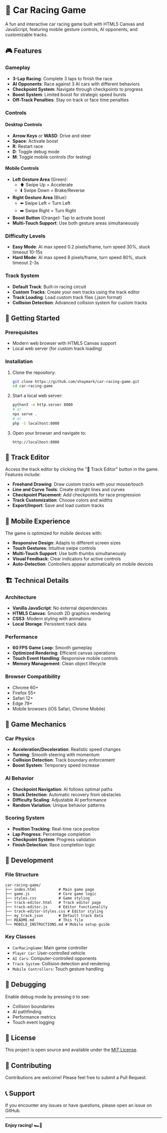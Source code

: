 # 🏁 Car Racing Game

A fun and interactive car racing game built with HTML5 Canvas and JavaScript, featuring mobile gesture controls, AI opponents, and customizable tracks.

## 🎮 Features

### **Gameplay**
- **3-Lap Racing**: Complete 3 laps to finish the race
- **AI Opponents**: Race against 3 AI cars with different behaviors
- **Checkpoint System**: Navigate through checkpoints to progress
- **Boost System**: Limited boost for strategic speed bursts
- **Off-Track Penalties**: Stay on track or face time penalties

### **Controls**

#### **Desktop Controls**
- **Arrow Keys** or **WASD**: Drive and steer
- **Space**: Activate boost
- **R**: Restart race
- **D**: Toggle debug mode
- **M**: Toggle mobile controls (for testing)

#### **Mobile Controls**
- **Left Gesture Area** (Green): 
  - ⬆️ Swipe Up = Accelerate
  - ⬇️ Swipe Down = Brake/Reverse
- **Right Gesture Area** (Blue):
  - ⬅️ Swipe Left = Turn Left
  - ➡️ Swipe Right = Turn Right
- **Boost Button** (Orange): Tap to activate boost
- **Multi-Touch Support**: Use both gesture areas simultaneously

### **Difficulty Levels**
- **Easy Mode**: AI max speed 0.2 pixels/frame, turn speed 30%, stuck timeout 10-15s
- **Hard Mode**: AI max speed 8 pixels/frame, turn speed 80%, stuck timeout 2-3s

### **Track System**
- **Default Track**: Built-in racing circuit
- **Custom Tracks**: Create your own tracks using the track editor
- **Track Loading**: Load custom track files (.json format)
- **Collision Detection**: Advanced collision system for custom tracks

## 🚀 Getting Started

### **Prerequisites**
- Modern web browser with HTML5 Canvas support
- Local web server (for custom track loading)

### **Installation**
1. Clone the repository:
   ```bash
   git clone https://github.com/shaymark/car-racing-game.git
   cd car-racing-game
   ```

2. Start a local web server:
   ```bash
   python3 -m http.server 8000
   # or
   npx serve .
   # or
   php -S localhost:8000
   ```

3. Open your browser and navigate to:
   ```
   http://localhost:8000
   ```

## 🎨 Track Editor

Access the track editor by clicking the "🎨 Track Editor" button in the game. Features include:

- **Freehand Drawing**: Draw custom tracks with your mouse/touch
- **Line and Curve Tools**: Create straight lines and curves
- **Checkpoint Placement**: Add checkpoints for race progression
- **Track Customization**: Choose colors and widths
- **Export/Import**: Save and load custom tracks

## 📱 Mobile Experience

The game is optimized for mobile devices with:

- **Responsive Design**: Adapts to different screen sizes
- **Touch Gestures**: Intuitive swipe controls
- **Multi-Touch Support**: Use both thumbs simultaneously
- **Visual Feedback**: Clear indicators for active controls
- **Auto-Detection**: Controllers appear automatically on mobile devices

## 🏗️ Technical Details

### **Architecture**
- **Vanilla JavaScript**: No external dependencies
- **HTML5 Canvas**: Smooth 2D graphics rendering
- **CSS3**: Modern styling with animations
- **Local Storage**: Persistent track data

### **Performance**
- **60 FPS Game Loop**: Smooth gameplay
- **Optimized Rendering**: Efficient canvas operations
- **Touch Event Handling**: Responsive mobile controls
- **Memory Management**: Clean object lifecycle

### **Browser Compatibility**
- Chrome 60+
- Firefox 55+
- Safari 12+
- Edge 79+
- Mobile browsers (iOS Safari, Chrome Mobile)

## 🎯 Game Mechanics

### **Car Physics**
- **Acceleration/Deceleration**: Realistic speed changes
- **Turning**: Smooth steering with momentum
- **Collision Detection**: Track boundary enforcement
- **Boost System**: Temporary speed increase

### **AI Behavior**
- **Checkpoint Navigation**: AI follows optimal paths
- **Stuck Detection**: Automatic recovery from obstacles
- **Difficulty Scaling**: Adjustable AI performance
- **Random Variation**: Unique behavior patterns

### **Scoring System**
- **Position Tracking**: Real-time race position
- **Lap Progress**: Percentage completion
- **Checkpoint System**: Progress validation
- **Finish Detection**: Race completion logic

## 🔧 Development

### **File Structure**
```
car-racing-game/
├── index.html          # Main game page
├── game.js             # Core game logic
├── styles.css          # Game styling
├── track-editor.html   # Track editor page
├── track-editor.js     # Editor functionality
├── track-editor-styles.css # Editor styling
├── my_track.json       # Default track data
├── README.md           # This file
└── MOBILE_INSTRUCTIONS.md # Mobile setup guide
```

### **Key Classes**
- `CarRacingGame`: Main game controller
- `Player Car`: User-controlled vehicle
- `AI Cars`: Computer-controlled opponents
- `Track System`: Collision detection and rendering
- `Mobile Controllers`: Touch gesture handling

## 🐛 Debugging

Enable debug mode by pressing `D` to see:
- Collision boundaries
- AI pathfinding
- Performance metrics
- Touch event logging

## 📄 License

This project is open source and available under the [MIT License](LICENSE).

## 🤝 Contributing

Contributions are welcome! Please feel free to submit a Pull Request.

## 📞 Support

If you encounter any issues or have questions, please open an issue on GitHub.

---

**Enjoy racing! 🏎️💨** 